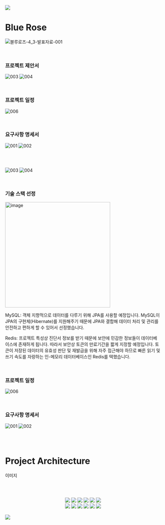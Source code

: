 <img src="https://capsule-render.vercel.app/api?type=waving&color=2A64A5&height=150&section=header" />

# 

# Blue Rose

![블루로즈-4_3-발표자료-001](https://github.com/HopeGaarden/BlueRose/assets/62228433/2362c634-4c25-4166-8fde-38356b341f7c)

<br>

### 프로젝트 제안서

![003](https://github.com/HopeGaarden/BlueRose/assets/62228433/e334a2b2-32e8-4bbe-8435-5b53f40a65d0)
![004](https://github.com/HopeGaarden/BlueRose/assets/62228433/fb7c132b-cde1-42d4-866b-ef8457aac844)

<br>

### 프로젝트 일정
![006](https://github.com/HopeGaarden/BlueRose/assets/62228433/34be93e6-c437-44f3-af64-14f04f751bdd)


<br>

### 요구사항 명세서

![001](https://github.com/HopeGaarden/BlueRose/assets/62228433/07f42d43-22c7-4ef1-9401-14beaf8d8cc9)
![002](https://github.com/HopeGaarden/BlueRose/assets/62228433/e8426d22-48ba-40c6-8d62-3f34d35d4732)

<br>
<br>

![003](https://github.com/HopeGaarden/BlueRose/assets/62228433/e334a2b2-32e8-4bbe-8435-5b53f40a65d0)
![004](https://github.com/HopeGaarden/BlueRose/assets/62228433/fb7c132b-cde1-42d4-866b-ef8457aac844)

<br>

### 기술 스택 선정
<img width="340" alt="image" src="https://github.com/HopeGaarden/BlueRose/assets/62228433/2812150e-a9d4-49b1-8c6d-da452a2238ab">

MySQL: 객체 지향적으로 데이터를 다루기 위해 JPA를 사용할 예정입니다. MySQL이 JPA의 구현체(Hibernate)를 지원해주기 때문에 JPA와 결합해 데이터 처리 및 관리를 안전하고 편하게 할 수 있어서 선정했습니다.

Redis: 프로젝트 특성상 진단서 정보를 받기 때문에 보안에 민감한 정보들이 데이터베이스에 존재하게 됩니다. 따라서 보안상 토큰의 만료기간을 짧게 지정할 예정입니다. 토큰이 저장된 데이터의 유효성 판단 및 재발급을 위해 자주 접근해야 하므로
빠른 읽기 및 쓰기 속도를 자랑하는 인-메모리 데이터베이스인 Redis를 택했습니다.

<br>

### 프로젝트 일정
![006](https://github.com/HopeGaarden/BlueRose/assets/62228433/34be93e6-c437-44f3-af64-14f04f751bdd)


<br>

### 요구사항 명세서

![001](https://github.com/HopeGaarden/BlueRose/assets/62228433/07f42d43-22c7-4ef1-9401-14beaf8d8cc9)
![002](https://github.com/HopeGaarden/BlueRose/assets/62228433/e8426d22-48ba-40c6-8d62-3f34d35d4732)

<br>
<br>

# Project Architecture
이미지


<br><br>

<div align="center">
  <img src="https://img.shields.io/badge/Java17-000000?style=flat-square&logo=java&color=F40D12">
  <img src="https://img.shields.io/badge/Spring_Boot_3-0?style=flat-square&logo=spring-boot&logoColor=white&color=%236DB33F">
  <img src="https://img.shields.io/badge/MySQL_8-0?style=flat-square&logo=mysql&logoColor=white&color=4479A1">
  <img src="https://img.shields.io/badge/Nginx-0?style=flat-square&logo=nginx&logoColor=white&color=009639">
  <img src="https://img.shields.io/badge/Hibernate-0?style=flat-square&logo=hibernate&logoColor=white&color=%2359666C">
  <img src="https://img.shields.io/badge/Amazon_EC2-0?style=flat-square&logo=amazon-ec2&logoColor=white&color=%23FF9900">
  <br/>
  <img src="https://img.shields.io/badge/Amazon_CloudWatch-0?style=flat-square&logo=amazon-cloudwatch&logoColor=white&color=%23FF4F8B">
  <img src="https://img.shields.io/badge/OAuth2-0?style=flat-square&logo=oauth2&logoColor=white&color=%23000000">
  <img src="https://img.shields.io/badge/Gradle-0?style=flat-square&logo=gradle&logoColor=white&color=%2302303A">
  <img src="https://img.shields.io/badge/Swagger-0?style=flat-square&logo=Swagger&logoColor=white&color=%2385EA2D">
  <img src="https://img.shields.io/badge/GitHub%20Actions-0?style=flat-square&logo=GitHub%20Actions&logoColor=white&color=%232088FF">
  <img src="https://img.shields.io/badge/JUnit5-0?style=JUnit5-square&logo=junit5&logoColor=white&color=%2325A162">
</div>
<br/>


<img src="https://capsule-render.vercel.app/api?type=waving&color=2A64A5&height=150&section=footer" />
